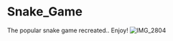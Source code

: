 # Snake_Game
The popular snake game recreated.. Enjoy!
![IMG_2804](https://github.com/Gideon1107/Snake_Game/assets/51706462/5be12f12-4512-4643-8b13-c4d33eeef88c)

